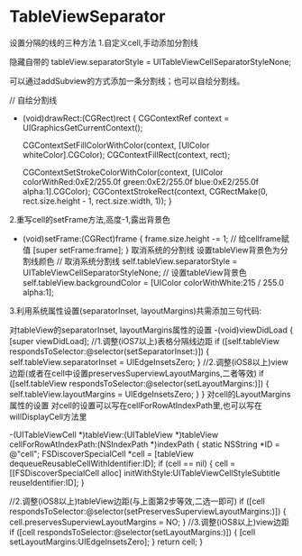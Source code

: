 # TableViewSeparator
设置分隔的线的三种方法
1.自定义cell,手动添加分割线

隐藏自带的
tableView.separatorStyle = UITableViewCellSeparatorStyleNone;

可以通过addSubview的方式添加一条分割线；也可以自绘分割线。

// 自绘分割线
- (void)drawRect:(CGRect)rect
{
    CGContextRef context = UIGraphicsGetCurrentContext();

    CGContextSetFillColorWithColor(context, [UIColor whiteColor].CGColor);
    CGContextFillRect(context, rect);

    CGContextSetStrokeColorWithColor(context, [UIColor colorWithRed:0xE2/255.0f green:0xE2/255.0f blue:0xE2/255.0f alpha:1].CGColor);
    CGContextStrokeRect(context, CGRectMake(0, rect.size.height - 1, rect.size.width, 1));
}


2.重写cell的setFrame方法,高度-1,露出背景色

- (void)setFrame:(CGRect)frame
{
    frame.size.height -= 1;
    // 给cellframe赋值
    [super setFrame:frame];
}
取消系统的分割线
设置tableView背景色为分割线颜色
// 取消系统分割线
self.tableView.separatorStyle = UITableViewCellSeparatorStyleNone;
// 设置tableView背景色
self.tableView.backgroundColor = [UIColor colorWithWhite:215 / 255.0 alpha:1];



3.利用系统属性设置(separatorInset, layoutMargins)共需添加三句代码:

对tableView的separatorInset, layoutMargins属性的设置
-(void)viewDidLoad {
  [super viewDidLoad];
  //1.调整(iOS7以上)表格分隔线边距
  if ([self.tableView respondsToSelector:@selector(setSeparatorInset:)]) {
      self.tableView.separatorInset = UIEdgeInsetsZero;
  }
  //2.调整(iOS8以上)view边距(或者在cell中设置preservesSuperviewLayoutMargins,二者等效)
  if ([self.tableView respondsToSelector:@selector(setLayoutMargins:)]) {
      self.tableView.layoutMargins = UIEdgeInsetsZero;
  }
}
对cell的LayoutMargins属性的设置
对cell的设置可以写在cellForRowAtIndexPath里,也可以写在willDisplayCell方法里

-(UITableViewCell *)tableView:(UITableView *)tableView cellForRowAtIndexPath:(NSIndexPath *)indexPath
{
    static NSString *ID = @"cell";
    FSDiscoverSpecialCell *cell = [tableView dequeueReusableCellWithIdentifier:ID];
    if (cell == nil) {
        cell = [[FSDiscoverSpecialCell alloc] initWithStyle:UITableViewCellStyleSubtitle reuseIdentifier:ID];
    }

   //2.调整(iOS8以上)tableView边距(与上面第2步等效,二选一即可)
    if ([cell respondsToSelector:@selector(setPreservesSuperviewLayoutMargins:)]) {
        cell.preservesSuperviewLayoutMargins = NO;
    }
   //3.调整(iOS8以上)view边距
    if ([cell respondsToSelector:@selector(setLayoutMargins:)]) {
        [cell setLayoutMargins:UIEdgeInsetsZero];
    }
    return cell;
}

